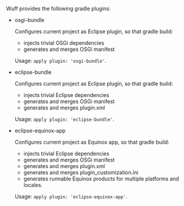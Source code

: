 Wuff provides the following gradle plugins:

- osgi-bundle

  Configures current project as Eclipse plugin, so that gradle build:
  - injects trivial OSGi dependencies
  - generates and merges OSGi manifest

  Usage: `apply plugin: 'osgi-bundle'`.

- eclipse-bundle

  Configures current project as Eclipse plugin, so that gradle build:
  - injects trivial Eclipse dependencies
  - generates and merges OSGi manifest
  - generates and merges plugin.xml

  Usage: `apply plugin: 'eclipse-bundle'`.

- eclipse-equinox-app

  Configures current project as Equinox app, so that gradle build:
  - injects trivial Eclipse dependencies
  - generates and merges OSGi manifest
  - generates and merges plugin.xml
  - generates and merges plugin_customization.ini
  - generates runnable Equinox products for multiple platforms and locales.

  Usage: `apply plugin: 'eclipse-equinox-app'`.
